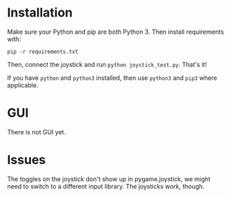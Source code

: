# Installation

Make sure your Python and pip are both Python 3. Then install requirements with:

`pip -r requirements.txt`

Then, connect the joystick and run `python joystick_test.py`. That's it!

If you have `python` and `python3` installed, then use `python3` and `pip3` where applicable.

# GUI

There is not GUI yet.

# Issues

The toggles on the joystick don't show up in pygame.joystick, we might need to switch to a different
input library. The joysticks work, though.
